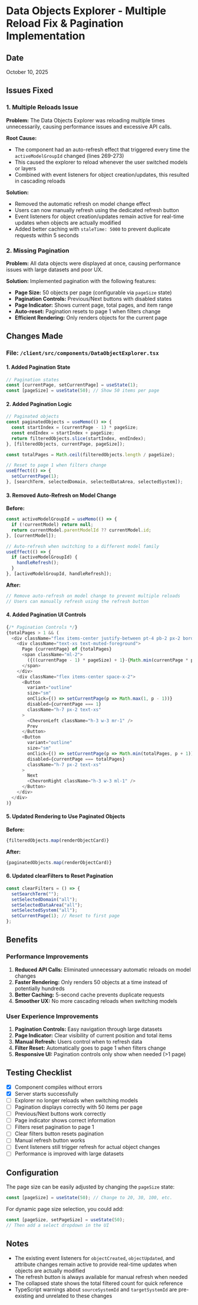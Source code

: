 # Data Objects Explorer - Multiple Reload Fix & Pagination Implementation

## Date
October 10, 2025

## Issues Fixed

### 1. Multiple Reloads Issue
**Problem:** The Data Objects Explorer was reloading multiple times unnecessarily, causing performance issues and excessive API calls.

**Root Cause:** 
- The component had an auto-refresh effect that triggered every time the `activeModelGroupId` changed (lines 269-273)
- This caused the explorer to reload whenever the user switched models or layers
- Combined with event listeners for object creation/updates, this resulted in cascading reloads

**Solution:**
- Removed the automatic refresh on model change effect
- Users can now manually refresh using the dedicated refresh button
- Event listeners for object creation/updates remain active for real-time updates when objects are actually modified
- Added better caching with `staleTime: 5000` to prevent duplicate requests within 5 seconds

### 2. Missing Pagination
**Problem:** All data objects were displayed at once, causing performance issues with large datasets and poor UX.

**Solution:** Implemented pagination with the following features:
- **Page Size:** 50 objects per page (configurable via `pageSize` state)
- **Pagination Controls:** Previous/Next buttons with disabled states
- **Page Indicator:** Shows current page, total pages, and item range
- **Auto-reset:** Pagination resets to page 1 when filters change
- **Efficient Rendering:** Only renders objects for the current page

## Changes Made

### File: `/client/src/components/DataObjectExplorer.tsx`

#### 1. Added Pagination State
```typescript
// Pagination states
const [currentPage, setCurrentPage] = useState(1);
const [pageSize] = useState(50); // Show 50 items per page
```

#### 2. Added Pagination Logic
```typescript
// Paginated objects
const paginatedObjects = useMemo(() => {
  const startIndex = (currentPage - 1) * pageSize;
  const endIndex = startIndex + pageSize;
  return filteredObjects.slice(startIndex, endIndex);
}, [filteredObjects, currentPage, pageSize]);

const totalPages = Math.ceil(filteredObjects.length / pageSize);

// Reset to page 1 when filters change
useEffect(() => {
  setCurrentPage(1);
}, [searchTerm, selectedDomain, selectedDataArea, selectedSystem]);
```

#### 3. Removed Auto-Refresh on Model Change
**Before:**
```typescript
const activeModelGroupId = useMemo(() => {
  if (!currentModel) return null;
  return currentModel.parentModelId ?? currentModel.id;
}, [currentModel]);

// Auto-refresh when switching to a different model family
useEffect(() => {
  if (activeModelGroupId) {
    handleRefresh();
  }
}, [activeModelGroupId, handleRefresh]);
```

**After:**
```typescript
// Remove auto-refresh on model change to prevent multiple reloads
// Users can manually refresh using the refresh button
```

#### 4. Added Pagination UI Controls
```typescript
{/* Pagination Controls */}
{totalPages > 1 && (
  <div className="flex items-center justify-between pt-4 pb-2 px-2 border-t border-sidebar-border mt-4">
    <div className="text-xs text-muted-foreground">
      Page {currentPage} of {totalPages}
      <span className="ml-2">
        ({((currentPage - 1) * pageSize) + 1}-{Math.min(currentPage * pageSize, filteredObjects.length)} of {filteredObjects.length})
      </span>
    </div>
    <div className="flex items-center space-x-2">
      <Button
        variant="outline"
        size="sm"
        onClick={() => setCurrentPage(p => Math.max(1, p - 1))}
        disabled={currentPage === 1}
        className="h-7 px-2 text-xs"
      >
        <ChevronLeft className="h-3 w-3 mr-1" />
        Prev
      </Button>
      <Button
        variant="outline"
        size="sm"
        onClick={() => setCurrentPage(p => Math.min(totalPages, p + 1))}
        disabled={currentPage === totalPages}
        className="h-7 px-2 text-xs"
      >
        Next
        <ChevronRight className="h-3 w-3 ml-1" />
      </Button>
    </div>
  </div>
)}
```

#### 5. Updated Rendering to Use Paginated Objects
**Before:**
```typescript
{filteredObjects.map(renderObjectCard)}
```

**After:**
```typescript
{paginatedObjects.map(renderObjectCard)}
```

#### 6. Updated clearFilters to Reset Pagination
```typescript
const clearFilters = () => {
  setSearchTerm("");
  setSelectedDomain("all");
  setSelectedDataArea("all");
  setSelectedSystem("all");
  setCurrentPage(1); // Reset to first page
};
```

## Benefits

### Performance Improvements
1. **Reduced API Calls:** Eliminated unnecessary automatic reloads on model changes
2. **Faster Rendering:** Only renders 50 objects at a time instead of potentially hundreds
3. **Better Caching:** 5-second cache prevents duplicate requests
4. **Smoother UX:** No more cascading reloads when switching models

### User Experience Improvements
1. **Pagination Controls:** Easy navigation through large datasets
2. **Page Indicator:** Clear visibility of current position and total items
3. **Manual Refresh:** Users control when to refresh data
4. **Filter Reset:** Automatically goes to page 1 when filters change
5. **Responsive UI:** Pagination controls only show when needed (>1 page)

## Testing Checklist

- [x] Component compiles without errors
- [x] Server starts successfully
- [ ] Explorer no longer reloads when switching models
- [ ] Pagination displays correctly with 50 items per page
- [ ] Previous/Next buttons work correctly
- [ ] Page indicator shows correct information
- [ ] Filters reset pagination to page 1
- [ ] Clear filters button resets pagination
- [ ] Manual refresh button works
- [ ] Event listeners still trigger refresh for actual object changes
- [ ] Performance is improved with large datasets

## Configuration

The page size can be easily adjusted by changing the `pageSize` state:
```typescript
const [pageSize] = useState(50); // Change to 20, 30, 100, etc.
```

For dynamic page size selection, you could add:
```typescript
const [pageSize, setPageSize] = useState(50);
// Then add a select dropdown in the UI
```

## Notes

- The existing event listeners for `objectCreated`, `objectUpdated`, and attribute changes remain active to provide real-time updates when objects are actually modified
- The refresh button is always available for manual refresh when needed
- The collapsed state shows the total filtered count for quick reference
- TypeScript warnings about `sourceSystemId` and `targetSystemId` are pre-existing and unrelated to these changes
